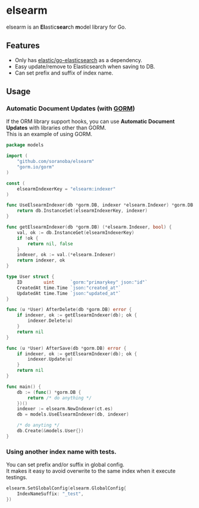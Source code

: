 elsearm
===========

elsearm is an **El**astic**sear**ch **m**odel library for Go.

## Features

- Only has [elastic/go-elasticsearch](https://github.com/elastic/go-elasticsearch) as a dependency.
- Easy update/remove to Elasticsearch when saving to DB.
- Can set prefix and suffix of index name.

## Usage

### Automatic Document Updates (with [GORM](https://github.com/go-gorm/gorm))

If the ORM library support hooks, you can use **Automatic Document Updates** with libraries other than GORM.<br>
This is an example of using GORM.

```go
package models

import (
	"github.com/soranoba/elsearm"
	"gorm.io/gorm"
)

const (
	elsearmIndexerKey = "elsearm:indexer"
)

func UseElsearmIndexer(db *gorm.DB, indexer *elsearm.Indexer) *gorm.DB {
	return db.InstanceSet(elsearmIndexerKey, indexer)
}

func getElsearmIndexer(db *gorm.DB) (*elsearm.Indexer, bool) {
	val, ok := db.InstanceGet(elsearmIndexerKey)
	if !ok {
		return nil, false
	}
	indexer, ok := val.(*elsearm.Indexer)
	return indexer, ok
}

type User struct {
	ID        uint      `gorm:"primarykey" json:"id"`
	CreatedAt time.Time `json:"created_at"`
	UpdatedAt time.Time `json:"updated_at"`
}

func (u *User) AfterDelete(db *gorm.DB) error {
	if indexer, ok := getElsearmIndexer(db); ok {
		indexer.Delete(u)
	}
	return nil
}

func (u *User) AfterSave(db *gorm.DB) error {
	if indexer, ok := getElsearmIndexer(db); ok {
		indexer.Update(u)
	}
	return nil
}
```

```go
func main() {
	db := (func() *gorm.DB {
		return /* do anything */
	})()
	indexer := elsearm.NewIndexer(ct.es)
	db = models.UseElsearmIndexer(db, indexer)

	/* do anyting */
	db.Create(&models.User{})
}
```

### Using another index name with tests.

You can set prefix and/or suffix in global config.<br>
It makes it easy to avoid overwrite to the same index when it execute testings.

```go
elsearm.SetGlobalConfig(elsearm.GlobalConfig{
	IndexNameSuffix: "_test",
})
```
